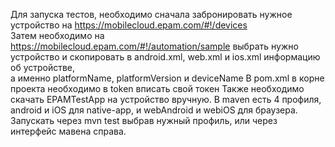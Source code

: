 Для запуска тестов, необходимо сначала забронировать нужное устройство на https://mobilecloud.epam.com/#!/devices  
Затем необходимо на https://mobilecloud.epam.com/#!/automation/sample выбрать нужно устройство и скопировать в android.xml, web.xml и ios.xml информацию об устройстве,  
а именно platformName, platformVersion и deviceName
В pom.xml в корне проекта необходимо в token вписать свой токен
Также необходимо скачать EPAMTestApp на устройство вручную.
В maven есть 4 профиля, android и iOS для native-app, и webAndroid и webiOS для браузера.
Запускать через mvn test выбрав нужный профиль, или через интерфейс мавена справа.